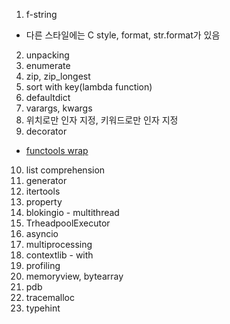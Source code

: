 1. f-string
  - 다른 스타일에는 C style, format, str.format가 있음
2. unpacking
3. enumerate
4. zip, zip_longest
5. sort with key(lambda function)
6. defaultdict
7. varargs, kwargs
8. 위치로만 인자 지정, 키워드로만 인자 지정
9. decorator
  - [functools wrap](https://schoolofweb.net/blog/posts/%ED%8C%8C%EC%9D%B4%EC%8D%AC-%EB%8D%B0%EC%BD%94%EB%A0%88%EC%9D%B4%ED%84%B0-decorator/) 
10. list comprehension
11. generator
12. itertools
13. property
14. blokingio - multithread
15. TrheadpoolExecutor
16. asyncio
17. multiprocessing
18. contextlib - with
19. profiling
20. memoryview, bytearray
21. pdb
22. tracemalloc
23. typehint